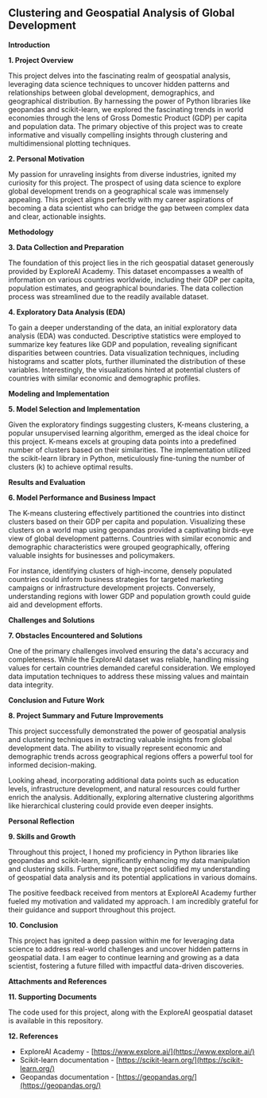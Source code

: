 ## Clustering and Geospatial Analysis of Global Development

**Introduction**

**1. Project Overview**

This project delves into the fascinating realm of geospatial analysis, leveraging data science techniques to uncover hidden patterns and relationships between global development, demographics, and geographical distribution. By harnessing the power of Python libraries like geopandas and scikit-learn, we explored the fascinating trends in world economies through the lens of Gross Domestic Product (GDP) per capita and population data. The primary objective of this project was to create informative and visually compelling insights through clustering and multidimensional plotting techniques.

**2. Personal Motivation**

My passion for unraveling insights from diverse industries, ignited my curiosity for this project. The prospect of using data science to explore global development trends on a geographical scale was immensely appealing. This project aligns perfectly with my career aspirations of becoming a data scientist who can bridge the gap between complex data and clear, actionable insights.

**Methodology**

**3. Data Collection and Preparation**

The foundation of this project lies in the rich geospatial dataset generously provided by ExploreAI Academy. This dataset encompasses a wealth of information on various countries worldwide, including their GDP per capita, population estimates, and geographical boundaries. The data collection process was streamlined due to the readily available dataset.

**4. Exploratory Data Analysis (EDA)**

To gain a deeper understanding of the data, an initial exploratory data analysis (EDA) was conducted. Descriptive statistics were employed to summarize key features like GDP and population, revealing significant disparities between countries. Data visualization techniques, including histograms and scatter plots, further illuminated the distribution of these variables. Interestingly, the visualizations hinted at potential clusters of countries with similar economic and demographic profiles.

**Modeling and Implementation**

**5. Model Selection and Implementation**

Given the exploratory findings suggesting clusters, K-means clustering, a popular unsupervised learning algorithm, emerged as the ideal choice for this project. K-means excels at grouping data points into a predefined number of clusters based on their similarities. The implementation utilized the scikit-learn library in Python, meticulously fine-tuning the number of clusters (k) to achieve optimal results.

**Results and Evaluation**

**6. Model Performance and Business Impact**

The K-means clustering effectively partitioned the countries into distinct clusters based on their GDP per capita and population. Visualizing these clusters on a world map using geopandas provided a captivating birds-eye view of global development patterns. Countries with similar economic and demographic characteristics were grouped geographically, offering valuable insights for businesses and policymakers.

For instance, identifying clusters of high-income, densely populated countries could inform business strategies for targeted marketing campaigns or infrastructure development projects. Conversely, understanding regions with lower GDP and population growth could guide aid and development efforts.

**Challenges and Solutions**

**7. Obstacles Encountered and Solutions**

One of the primary challenges involved ensuring the data's accuracy and completeness. While the ExploreAI dataset was reliable, handling missing values for certain countries demanded careful consideration. We employed data imputation techniques to address these missing values and maintain data integrity.

**Conclusion and Future Work**

**8. Project Summary and Future Improvements**

This project successfully demonstrated the power of geospatial analysis and clustering techniques in extracting valuable insights from global development data. The ability to visually represent economic and demographic trends across geographical regions offers a powerful tool for informed decision-making.

Looking ahead, incorporating additional data points such as education levels, infrastructure development, and natural resources could further enrich the analysis. Additionally, exploring alternative clustering algorithms like hierarchical clustering could provide even deeper insights.

**Personal Reflection**

**9. Skills and Growth**

Throughout this project, I honed my proficiency in Python libraries like geopandas and scikit-learn, significantly enhancing my data manipulation and clustering skills. Furthermore, the project solidified my understanding of geospatial data analysis and its potential applications in various domains.

The positive feedback received from mentors at ExploreAI Academy further fueled my motivation and validated my approach. I am incredibly grateful for their guidance and support throughout this project.

**10. Conclusion**

This project has ignited a deep passion within me for leveraging data science to address real-world challenges and uncover hidden patterns in geospatial data.  I am eager to continue learning and growing as a data scientist, fostering a future filled with impactful data-driven discoveries.

**Attachments and References**

**11. Supporting Documents**

The code used for this project, along with the ExploreAI geospatial dataset is available in this repository.

**12. References**

* ExploreAI Academy - [https://www.explore.ai/](https://www.explore.ai/)
* Scikit-learn documentation - [https://scikit-learn.org/](https://scikit-learn.org/)
* Geopandas documentation - [https://geopandas.org/](https://geopandas.org/)
